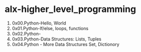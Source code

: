 # alx-higher_level_programming

1. 0x00.Python-Hello, World
2. 0x01.Python-If/else, loops, functions
3. 0x02.Python-
4. 0x03.Python-Data Structures: Lists, Tuples
5. 0x04.Python - More Data Structures Set, Dictionory
